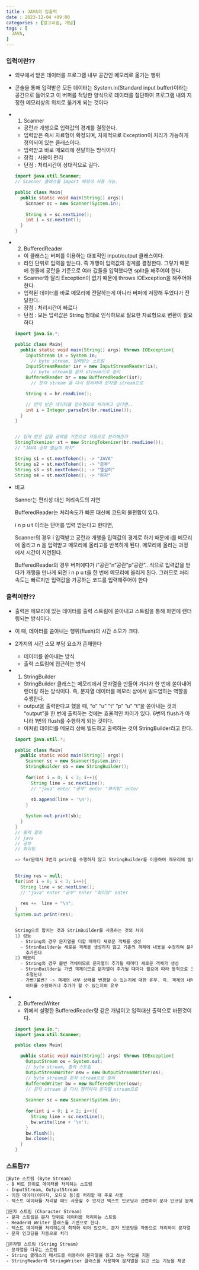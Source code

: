 ```yaml
---
title : JAVA의 입출력
date : 2023-12-04 +09:00
categories : [알고리즘, 개념]
tags : [
  JAVA,
]
---
```

<!-- ![](/assets/img/Spring/aaaa.png){:style="border:1px solid #eaeaea; border-radius: 7px; padding: 0px;" } -->
<!-- ![](/assets/img/alg/1-1.png){:style="width:1000px" } -->

### 입력이란??

- 외부에서 받은 데이터를 프로그램 내부 공간인 메모리로 옮기는 행위
- 콘솔을 통해 입력받은 모든 데이터는 System.in(Standard input buffer)이라는 공간으로 들어오고 이 버퍼를 적당한 양식으로 데이터를 절단하여 프로그램 내의 지정한 메모리상의 위치로 옮기게 되는 것이다

- 1) Scanner
  - 공란과 개행으로 입력값의 경계를 결정한다.
  - 입력받은 즉시 자료형이 확정되며, 자체적으로 Exception이 처리가 가능하게 정의되어 있는 클래스이다.
  - 입력받고 바로 메모리에 전달하는 방식이다
  - 장점 : 사용이 편리
  - 단점 : 처리시간이 상대적으로 길다.
  
  ```java
  import java.util.Scanner;
  // Scanner 클래스를 import 해줘야 사용 가능.
  
  public class Main{
    public static void main(String[] args){
      Scnnaer sc = new Scanner(System.in);
    
      String s = sc.nextLine();
      int i = sc.nextInt();
    }
  }
  ```
    
- 2) BufferedReader
  - 이 클래스는 버퍼를 이용하는 대표적인 input/output 클래스이다.
  - 라인 단위로 입력을 받는다. 즉 개행이 입력값의 경계를 결정한다. 그렇기 때문에 한줄에 공란을 기준으로 여러 값들을 입력했다면 split을 해주어야 한다.
  - Scanner와 달리 Exception이 없기 때문에 throws IOException을 해주어야 한다.
  - 입력된 데이터를 바로 메모리에 전달하는게 아니라 버퍼에 저장해 두었다가 전달한다.
  - 장점 : 처리시간이 빠르다
  - 단점 : 모든 입력값은 String 형태로 인식하므로 필요한 자료형으로 변환이 필요하다
  
  ```java
  import java.io.*;
  
  public class Main{
    public static void main(String[] args) throws IOException{
      InputStream is = System.in; 
        // byte stream, 입력받는 스트림
      InputStreamReader isr = new InputStreamReader(is);
        // byte stream을 문자 stream으로 정리
      BufferedReader br = new BufferedReader(isr);
        // 문자 stream 을 다시 정리하여 문자열 stream으로

      String s = br.readLine();

      // 만약 받은 데이터를 정수형으로 처리하고 싶다면..
      int i = Integer.parseInt(br.readLine());
    }    
  }
  
  
  // 입력 받은 값을 공백을 기준으로 자동으로 분리해준다
  StringTokenizer st = new StringTokenizer(br.readLine());
  // "JAVA 공부 열심히 하자"
  
  String s1 = st.nextToken(); -> "JAVA"
  String s2 = st.nextToken(); -> "공부"
  String s3 = st.nextToken(); -> "열심히"
  String s4 = st.nextToken(); -> "하자"
  ```
    
- 비교
    
  Sanner는 편리성 대신 처리속도의 지연
  
  BufferedReader는 처리속도가 빠른 대신에 코드의 불편함이 있다.
  
  i n p u t 이라는 단어를 입력 받는다고 한다면,
  
  Scanner의 경우 
  i 입력받고 공란과 개행을 입력값의 경계로 하기 때문에 i를 메모리에 올리고 n 을 입력받고 메모리에 올리고를 반복하게 된다. 메모리에 올리는 과정에서 시간이 지연된다.
  
  BufferedReader의 경우
  버퍼에다가 i”공란”n”공란”p”공란”.. 식으로 입력값을 받다가 개행을 만나게 되면 i n p u t을 한 번에 메모리에 올리게 된다. 그러므로 처리속도는 빠르지만 입력값을 가공하는 코드를 입력해주어야 한다
    

### 출력이란??

- 출력은 메모리에 있는 데이터를 출력 스트림에 쏟아내고 스트림을 통해 화면에 랜더링되는 방식이다.
- 이 때, 데이터를 쏟아내는 행위(flush)의 시간 소모가 크다.
- 2가지의 시간 소모 부담 요소가 존재한다
  - 데이터를 쏟아내는 방식
  - 출력 스트림에 접근하는 방식

- 1) StringBuilder
  - StringBuilder 클래스는 메모리에서 문자열을 만들어 가다가 한 번에 쏟아내어 랜더링 하는 방식이다. 즉, 문자열 데이터를 메모리 상에서 빌드업하는 역할을 수행한다.
  - output을 출력한다고 했을 때, “o” “u” ”t” ”p” ”u” ”t”을 쏟아내는 것과 “output”을 한 번에 출력하는 것에는 효율적인 차이가 있다. 6번의 flush가 아니라 1번의 flush를 수행하게 되는 것이다.
  - 이처럼 데이터를 메모리 상에 빌드하고 출력하는 것이 StringBuilder라고 한다.
  
  ```java
  import java.util.*;
  
  public class Main{
    public static void main(String[] args){
      Scanner sc = new Scanner(System.in);
      StringBuilder sb = new StringBuilder();
        
      for(int i = 0; i < 3; i++){
        String line = sc.nextLine();
        // "java" enter "공부" enter "화이팅" enter
        
        sb.append(line + '\n');
      }

      System.out.print(sb);
    }
  }
  // 출력 결과
  // java
  // 공부
  // 화이팅
  
  => for문에서 3번의 print를 수행하지 않고 StringBuilder를 이용하여 메모리에 빌드하였다가 한번에 출력하였다.
  
        
  String res = null;
  for(int i = 0; i < 3; i++){
    String line = sc.nextLine();
    // "java" enter "공부" enter "화이팅" enter
    
    res +=  line + "\n";
  }
  System.out.print(res);
  

  String으로 합치는 것과 StrinBuilder를 사용하는 것의 차이
  1) 성능	
    - String의 경우 문자열을 더할 때마다 새로운 객체를 생성
    - StrinBuilder는 새로운 객체를 생성하지 않고 기존의 객체에 내용을 수정하여 문자열을 
      추가한다
  2) 메모리
    - String의 경우 불변 객체이므로 문자열이 추가될 때마다 새로운 객체가 생성
    - StrinBuilder는 가변 객체이므로 문자열이 추가될 때마다 필요에 따라 동적으로 크기가
      조절된다
    - 가변?불변? -> 객체의 내부 상태를 변경할 수 있는지에 대한 유무. 즉, 객체의 내부 데
      이터를 수정하거나 추가가 할 수 있는지의 유무
  ```
    
- 2) BufferedWriter
  - 위에서 설명한 BufferedReader랑 같은 개념이고 입력대신 출력으로 바뀐것이다.
  
  ```java
  import java.io.*;
  import java.util.Scanner;
  
  public class Main{
  
    public static void main(String[] args) throws IOException{
      OutputStream os = System.out; 
      // byte stream, 출력 스트림
      OutputStreamWriter osw = new OutputStreamWriter(os);
      // byte stream을 문자 stream으로 정리
      BufferedWriter bw = new BufferedWriter(osw);
      // 문자 stream 을 다시 정리하여 문자열 stream으로
      
      Scanner sc = new Scanner(System.in);
        
      for(int i = 0; i < 2; i++){
        String line = sc.nextLine();
        bw.write(line + '\n');
      }
      bw.flush();
      bw.close();
    }    
  }
  ```
    

### 스트림??

```html
🔸Byte 스트림 (Byte Stream)
- 8 비트 단위로 데이터를 처리하는 스트림
- InputStream, OutputStream
- 이진 데이터(이미지, 오디오 등)를 처리할 때 주로 사용
- 텍스트 데이터를 처리할 때도 사용할 수 있지만 텍스트 인코딩과 관련하여 문자 인코딩 문제가 발생할 수 있다고 한다.

🔸문자 스트림 (Character Stream)
- 문자 스트림은 문자 단위로 데이터를 처리하는 스트림
- Reader와 Writer 클래스를 기반으로 한다.
- 텍스트 데이터를 처리하는데 최적화 되어 있으며, 문자 인코딩을 자동으로 처리하여 문자열 데이터를 읽고 쓰는데 유용하다.
- 문자 인코딩을 자동으로 처리

🔸문자열 스트림 (String Stream)
- 문자열을 다루는 스트림
- String 클래스의 메서드를 이용하여 문자열을 읽고 쓰는 작업을 지원
- StringReader와 StringWriter 클래스를 사용하여 문자열을 읽고 쓰는 기능을 제공
```
